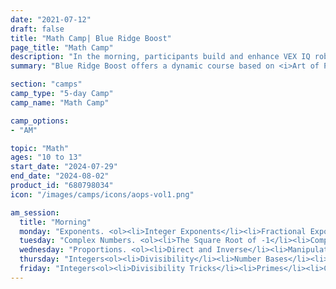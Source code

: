 ```yaml
---
date: "2021-07-12"
draft: false
title: "Math Camp| Blue Ridge Boost"
page_title: "Math Camp"
description: "In the morning, participants build and enhance VEX IQ robots, engaging in exciting competitions like Robot Soccer and Tug of War while developing technical skills, teamwork, and communication abilities. In the afternoon, campers table a challenging curriculum where young coders explore complex concepts like data structures and algorithms through real-world projects, guided by expert instructors to enhance their programming skills and problem-solving abilities."
summary: "Blue Ridge Boost offers a dynamic course based on <i>Art of Problem Solving, Volume 1: The Basics</i>, designed to enhance mathematical skills for advanced middle school students. This program, ideal for those preparing for contests like MathCounts or AMC 8/10, builds essential problem-solving abilities and fosters critical thinking. "

section: "camps"
camp_type: "5-day Camp"
camp_name: "Math Camp"

camp_options: 
- "AM"

topic: "Math"
ages: "10 to 13"
start_date: "2024-07-29"
end_date: "2024-08-02"
product_id: "680798034"
icon: "/images/camps/icons/aops-vol1.png"

am_session:
  title: "Morning"
  monday: "Exponents. <ol><li>Integer Exponents</li><li>Fractional Exponents</li><li>Simplifying Radical Expressions</li><li>Rationalizing Denominators</li></ol>"
  tuesday: "Complex Numbers. <ol><li>The Square Root of -1</li><li>Complex Number Operations</li></ol>"
  wednesday: "Proportions. <ol><li>Direct and Inverse</li><li>Manipulating Proportions</li><li>Conversion Factors</li><li>Percent</li>"
  thursday: "Integers<ol><li>Divisibility</li><li>Number Bases</li><li>The Last Digit</li><li>Modular Arithmetic</li></ol>"
  friday: "Integers<ol><li>Divisibility Tricks</li><li>Primes</li><li>Common and Uncommon Factors</li><li>Review Problems</li></ol>"
---
```


